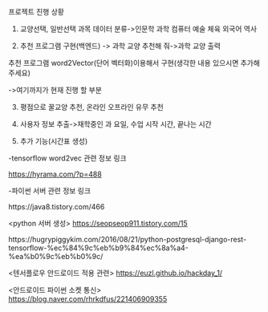 프로젝트 진행 상황





1.	교양선택, 일반선택 과목 데이터 분류->인문학 과학 컴퓨터 예술 체육 외국어 역사


2.	추천 프로그램 구현(백엔드) -> 과학 교양 추천해 줘->과학 교양 출력


추천 프로그램 word2Vector(단어 벡터화)이용해서 구현(생각한 내용 있으시면 추가해주세요)


->여기까지가 현재 진행 할 부분


3.	평점으로 꿀교양 추천, 온라인 오프라인 유무 추천


4.	사용자 정보 추출->재학중인 과 요일, 수업 시작 시간, 끝나는 시간


5.	추가 기능(시간표 생성)


-tensorflow word2vec 관련 정보 링크


https://hyrama.com/?p=488


-파이썬 서버 관련 정보 링크


<node js>
https://java8.tistory.com/466
  
  


<python 서버 생성>
https://seopseop911.tistory.com/15




<Django>
https://hugrypiggykim.com/2016/08/21/python-postgresql-django-rest-tensorflow-%ec%84%9c%eb%b9%84%ec%8a%a4-%ea%b0%9c%eb%b0%9c/
  
  


<텐서플로우 안드로이드 적용 관련>
https://euzl.github.io/hackday_1/




<안드로이드 파이썬 소켓 통신>
https://blog.naver.com/rhrkdfus/221406909355
